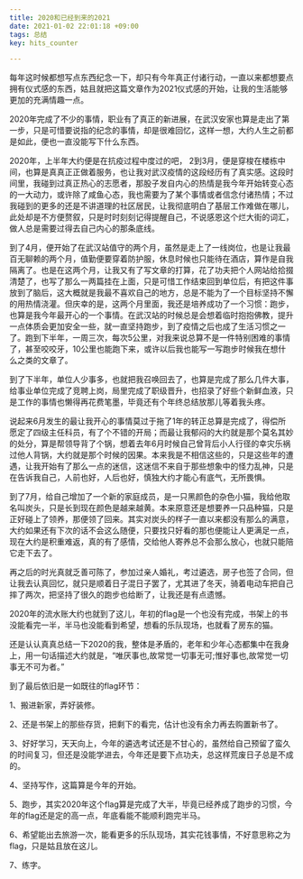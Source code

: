 ```yaml
---
title: 2020和已经到来的2021
date: 2021-01-02 22:01:18 +09:00
tags: 总结
key: hits_counter

---
```




每年这时候都想写点东西纪念一下，却只有今年真正付诸行动，一直以来都想要点拥有仪式感的东西，姑且就把这篇文章作为2021仪式感的开始，让我的生活能够更加的充满情趣一点。

2020年完成了不少的事情，职业有了真正的新进展，在武汉安家也算是走出了第一步，只是可惜要说指的纪念的事情，却是很难回忆，这样一想，大约人生之前都是如此，便也一直没能写下什么东西。

2020年，上半年大约便是在抗疫过程中度过的吧， 2到3月，便是穿梭在楼栋中间，也算是真真正正做着服务，也让我对武汉疫情的这段经历有了真实感。这段时间里，我碰到过真正热心的志愿者，那股子发自内心的热情是我今年开始转变心态的一大动力，或许除了咸鱼心态，我也需要为了某个事情或者信念付诸热情；不过我碰到的更多的还是不讲道理的社区居民，让我彻底明白了基层工作难做在哪儿，此处却是不方便赘叙，只是时时刻刻记得提醒自己，不说感恩这个烂大街的词汇，做人总是需要过得去自己内心的那条底线。

到了4月，便开始了在武汉站值守的两个月，虽然是走上了一线岗位，也是让我最百无聊赖的两个月，值勤便要穿着防护服，休息时候也只能待在酒店，算作是自我隔离了。也是在这两个月，让我又有了写文章的打算，花了功夫把个人网站给拾掇清楚了，也写了那么一两篇挂在上面，只是可惜工作结束回到单位后，有把这件事放到了脑后，这大概就是我最不喜欢自己的地方，总是不能为了一个目标坚持不懈的用热情浇灌。但庆幸的是，这两个月里面，我还是培养成功了一个习惯：跑步，也算是我今年最开心的一个事情。在武汉站的时候总是会想着临时抱抱佛教，提升一点体质会更加安全一些，就一直坚持跑步，到了疫情之后也成了生活习惯之一了。跑到下半年，一周三次，每次5公里，对我来说总算不是一件特别困难的事情了，甚至咬咬牙，10公里也能跑下来，或许以后我也能写一写跑步时候我在想什么之类的文章了。

到了下半年，单位人少事多，也就把我召唤回去了，也算是完成了那么几件大事，给事业单位完成了竞聘上岗，局里完成了职级晋升，也招录了好些个新鲜血液，只是工作的事情也懒得再花费笔墨，毕竟还有个年终总结放那儿等着我头疼。

说起来6月发生的最让我开心的事情莫过于拖了1年的转正总算是完成了，得偿所愿定了四级主任科员，有了个不错的开局；而最让我郁闷的大约就是那个莫名其妙的处分，算是帮领导背了个锅，想着去年6月时候自己曾背后小人行径的幸灾乐祸过他人背锅，大约就是那个时候的因果。本来我是不相信这些的，只是这些年的遭遇，让我开始有了那么一点的迷信，这迷信不来自于那些想象中的怪力乱神，只是在告诉我自己，人前也好，人后也好，慎独大约才能心有底气，无所畏惧。

到了7月，给自己增加了一个新的家庭成员，是一只黑颜色的杂色小猫，我给他取名叫炭头，只是长到现在颜色是越来越黄。本来原意还是想要养一只品种猫，只是正好碰上了领养，那便领了回来。其实对炭头的样子一直以来都没有那么的满意，大约如果还有下次的话不会这么随便，只要找只好看的那也便能让人更满足一点，现在大约是积重难返，真的有了感情，交给他人寄养总不会那么放心，也就只能陪它走下去了。

再之后的时光真就乏善可陈了，参加过亲人婚礼，考过遴选，房子也签了合同，但让我去认真回忆，就只是顺着日子混日子罢了，尤其进了冬天，骑着电动车把自己摔了两次，把坚持了很久的跑步也给断了，让我还是有点遗憾。

2020年的流水账大约也就到了这儿，年初的flag是一个也没有完成，书架上的书没能看完一半，半马也没能看到希望，想看的乐队现场，也就看了房东的猫。

还是认认真真总结一下2020的我，整体是矛盾的，老年和少年心态都集中在我身上，用一句话描述大约就是，“唯厌事也,故常觉一切事无可;惟好事也,故常觉一切事无不可为者。”

到了最后依旧是一如既往的flag环节：

1、搬进新家，弄好装修。

2、还是书架上的那些存货，把剩下的看完，估计也没有余力再去购置新书了。

3、好好学习，天天向上，今年的遴选考试还是不甘心的，虽然给自己预留了蛮久的时间复习，但还是没能学进去，今年还是要下点功夫，总这样荒废日子总是不成的。

4、坚持写作，这篇算是今年的开始。

5、跑步，其实2020年这个flag算是完成了大半，毕竟已经养成了跑步的习惯，今年的flag还是定的高一点，年底看能不能顺利跑完半马。

6、希望能出去旅游一次，能看更多的乐队现场，其实花钱事情，不好意思称之为flag，只是姑且放在这儿。

7、练字。
